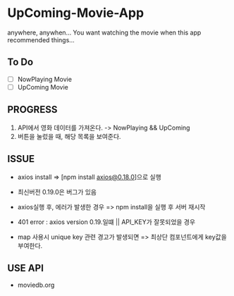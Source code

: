 # UpComing-Movie-App

anywhere, anywhen...
You want watching the movie when this app recommended things...

## To Do

- [ ] NowPlaying Movie
- [ ] UpComing Movie

## PROGRESS

1. API에서 영화 데이터를 가져온다.
   -> NowPlaying && UpComing
2. 버튼을 눌렀을 때, 해당 목록을 보여준다.

## ISSUE

- axios install => [npm install axios@0.18.0]으로 실행
- 최신버전 0.19.0은 버그가 있음

- axios실행 후, 에러가 발생한 경우 => npm install을 실행 후 서버 재시작

- 401 error : axios version 0.19.일떄 || API_KEY가 잘못되었을 경우

- map 사용시 unique key 관련 경고가 발생되면 => 최상단 컴포넌트에게 key값을 부여한다.

## USE API

- moviedb.org
